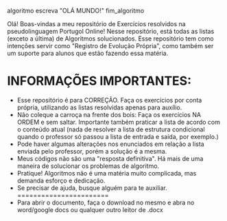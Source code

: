 algoritmo 
escreva "OLÁ MUNDO!"
fim_algoritmo

 Olá! Boas-vindas a meu repositório de Exercícios resolvidos na pseudolinguagem Portugol Online!
 Nesse repositório, está todas as listas (exceto a última) de Algoritmos solucionados. Esse repositório tem como intenções servir como "Registro de Evolução Própria", como também ser um suporte para alunos que estão fazendo essa matéria.

 INFORMAÇÕES IMPORTANTES:
 =======================
 * Esse repositório é para CORREÇÃO. Faça os exercícios por conta própria, utilizando as listas resolvidas apenas para auxílio.
 * Não coleque a carroça na frente dos bois: Faça os exercícios NA ORDEM e sem saltar. Importante também praticar a lista de acordo com o conteúdo atual (nada de resolver a lista de estrutura condicional quando o professor só passou a lista de entrada e saída, por exemplo.)
 * Pode haver algumas alterações nos enunciados em relação a lista enviada pelo professor, porém a solução é a mesma.
 * Meus códigos não são uma "resposta definitiva". Há mais de uma maneira de solucionar os problemas de algoritmo.
 * Pratique! Algoritmos não é uma matéria muito complicada, mas demanda esforço e dedicação.
 * Se precisar de ajuda, busque alguém para te auxiliar.
 =======================
 * Para abrir o documento, faça o download no mesmo e abra no word/google docs ou qualquer outro leitor de .docx
   
 
